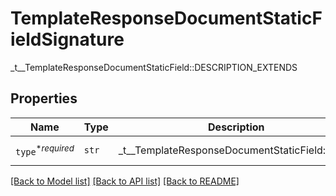 # TemplateResponseDocumentStaticFieldSignature

_t__TemplateResponseDocumentStaticField::DESCRIPTION_EXTENDS

## Properties
Name | Type | Description | Notes
------------ | ------------- | ------------- | -------------
| `type`<sup>*_required_</sup> | ```str``` |  _t__TemplateResponseDocumentStaticField::TYPE  |  [default to 'signature'] |

[[Back to Model list]](../README.md#documentation-for-models) [[Back to API list]](../README.md#documentation-for-api-endpoints) [[Back to README]](../README.md)


